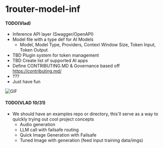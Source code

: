 # 1router-model-inf

#### TODO(Vlad)
- Inference API layer (Swagger/OpenAPI)
- Model file with a type def for AI Models
  - Model, Model Type, Providers, Context Window Size, Token Input, Token Output
- TBD Plugin system for token management
- TBD Create list of supported AI apps
- Define CONTRIBUTING.MD & Governance based off https://contributing.md/
- ???
- Just have fun

![GIF](https://media.giphy.com/media/mROSEQn8QqLSlozjlq/giphy.gif)


#### TODO(VLAD 10/31) 
- We should have an examples repo or directory, this'll serve as a way to quickly trying out cool project concepts
  - Audio generation
  - LLM call with failsafe routing
  - Quick Image Generation with Failsafe
  - Tuned Image with generation (feed input training data/imgs) 
